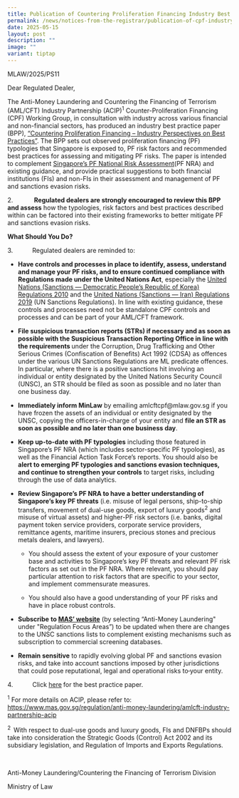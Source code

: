 ```yaml
---
title: Publication of Countering Proliferation Financing Industry Best Practice Paper
permalink: /news/notices-from-the-registrar/publication-of-cpf-industry-best-practice-paper/
date: 2025-05-15
layout: post
description: ""
image: ""
variant: tiptap
---
```

<p>MLAW/2025/PS11</p>
<p>Dear Regulated Dealer,&nbsp;</p>
<p>The Anti-Money Laundering and Countering the Financing of Terrorism (AML/CFT)
Industry Partnership (ACIP)<sup>1</sup> Counter-Proliferation Financing
(CPF) Working Group, in consultation with industry across various financial
and non-financial sectors, has produced an industry best practice paper
(BPP), <a href="https://www.mas.gov.sg/regulation/external-publications/countering-proliferation-financing" rel="noopener noreferrer nofollow" target="_blank">“Countering Proliferation Financing – Industry Perspectives on Best Practices”</a>.
The BPP sets out observed proliferation financing (PF) typologies that
Singapore is exposed to, PF risk factors and recommended best practices
for assessing and mitigating PF risks. The paper is intended to complement
<a href="https://www.mas.gov.sg/publications/monographs-or-information-paper/2024/proliferation-financing-national-risk-assessment-and-counter-pf-strategy" rel="noopener noreferrer nofollow" target="_blank">Singapore’s PF National Risk Assessment</a>(PF NRA) and existing guidance,
and provide practical suggestions to both financial institutions (FIs)
and non-FIs in their assessment and management of PF and sanctions evasion
risks.</p>
<p>2. &nbsp;&nbsp;&nbsp;&nbsp;&nbsp;&nbsp;&nbsp;&nbsp;&nbsp;&nbsp; <strong>Regulated dealers are strongly encouraged to review this BPP and assess</strong> how
the typologies, risk factors and best practices described within can be
factored into their existing frameworks to better mitigate PF and sanctions
evasion risks.&nbsp;</p>
<p><strong>What Should You Do?</strong>
</p>
<p>3.&nbsp;&nbsp; &nbsp;&nbsp;&nbsp;&nbsp;&nbsp;&nbsp;&nbsp; Regulated dealers
are reminded to:</p>
<ul data-tight="true" class="tight">
<li>
<p><strong>Have controls and processes in place to identify, assess, understand and manage your PF risks, and to ensure continued compliance with Regulations made under the United Nations Act</strong>,
especially the <a href="https://sso.agc.gov.sg/SL/UNA2001-S570-2010" rel="noopener noreferrer nofollow" target="_blank">United Nations (Sanctions — Democratic People’s Republic of Korea) Regulations 2010</a> and
the <a href="https://sso.agc.gov.sg/SL/UNA2001-S544-2019" rel="noopener noreferrer nofollow" target="_blank">United Nations (Sanctions — Iran) Regulations 2019</a> (UN
Sanctions Regulations). In line with existing guidance, these controls
and processes need not be standalone CPF controls and processes and can
be part of your AML/CFT framework.</p>
<p></p>
</li>
<li>
<p><strong>File suspicious transaction reports (STRs) if necessary and as soon as possible with the Suspicious Transaction Reporting Office in line with the requirements </strong>under
the Corruption, Drug Trafficking and Other Serious Crimes (Confiscation
of Benefits) Act 1992 (CDSA) as offences under the various UN Sanctions
Regulations are ML predicate offences. In particular, where there is a
positive sanctions hit involving an individual or entity designated by
the United Nations Security Council (UNSC), an STR should be filed as soon
as possible and no later than one business day. &nbsp;</p>
<p></p>
</li>
<li>
<p><strong>Immediately inform MinLaw</strong> by emailing <a rel="noopener noreferrer nofollow" target="_blank">amlcftcpf@mlaw.gov.sg</a> if you have
frozen the assets of an individual or entity designated by the UNSC, copying
the officers-in-charge of your entity and <strong>file an STR as soon as possible and no later than one business day</strong>.</p>
<p></p>
</li>
<li>
<p><strong>Keep up-to-date with PF typologies</strong> including those featured
in Singapore’s PF NRA (which includes sector-specific PF typologies), as
well as the Financial Action Task Force’s reports. You should also be <strong>alert to emerging PF typologies and sanctions evasion techniques, and continue to strengthen your controls</strong> to
target risks, including through the use of data analytics.</p>
<p></p>
</li>
<li>
<p><strong>Review Singapore’s PF NRA to have a better understanding of Singapore’s key PF threats</strong> (i.e.
misuse of legal persons, ship-to-ship transfers, movement of dual-use goods,
export of luxury goods<sup>2</sup> and misuse of virtual assets) and higher-PF
risk sectors (i.e. banks, digital payment token service providers, corporate
service providers, remittance agents, maritime insurers, precious stones
and precious metals dealers, and lawyers).</p>
<p></p>
<ul data-tight="true" class="tight">
<li>
<p>You should assess the extent of your exposure of your customer base and
activities to Singapore’s key PF threats and relevant PF risk factors as
set out in the PF NRA. Where relevant, you should pay particular attention
to risk factors that are specific to your sector, and implement commensurate
measures.</p>
<p></p>
</li>
<li>
<p>You should also have a good understanding of your PF risks and have in
place robust controls.</p>
</li>
</ul>
<p></p>
</li>
<li>
<p><strong>Subscribe</strong>  <strong>to <a href="https://go.gov.sg/mas-subscription-services" rel="noopener noreferrer nofollow" target="_blank">MAS’ website</a></strong> (by
selecting “Anti-Money Laundering" under "Regulation Focus Areas”) to be
updated when there are changes to the UNSC sanctions lists to complement
existing mechanisms such as subscription to commercial screening databases.</p>
<p></p>
</li>
<li>
<p><strong>Remain sensitive</strong> to rapidly evolving global PF and sanctions
evasion risks, and take into account sanctions imposed by other jurisdictions
that could pose reputational, legal and operational risks to<s> </s>your
entity.</p>
</li>
</ul>
<p>4.&nbsp;&nbsp; &nbsp;&nbsp;&nbsp;&nbsp;&nbsp;&nbsp;&nbsp; Click <a href="/files/CPF_Best_Practice_Paper_2025.pdf" rel="noopener noreferrer nofollow" target="_blank">here</a><strong> </strong>for
the best practice paper.</p>
<p><sup>1</sup> For more details on ACIP, please refer to: <a href="https://www.mas.gov.sg/regulation/anti-money-laundering/amlcft-industry-partnership-acip" rel="noopener noreferrer nofollow" target="_blank">https://www.mas.gov.sg/regulation/anti-money-laundering/amlcft-industry-partnership-acip</a>
</p>
<p><sup>2&nbsp; </sup>With respect to dual-use goods and luxury goods, FIs
and DNFBPs should take into consideration the Strategic Goods (Control)
Act 2002 and its subsidiary legislation, and Regulation of Imports and
Exports Regulations.</p>
<p>&nbsp;</p>
<p>Anti-Money Laundering/Countering the Financing of Terrorism Division</p>
<p>Ministry of Law</p>
<p></p>